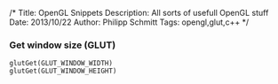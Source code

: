 /*
Title: OpenGL Snippets
Description: All sorts of usefull OpenGL stuff
Date: 2013/10/22
Author: Philipp Schmitt
Tags: opengl,glut,c++
*/

### Get window size (GLUT)
    glutGet(GLUT_WINDOW_WIDTH)
    glutGet(GLUT_WINDOW_HEIGHT) 

